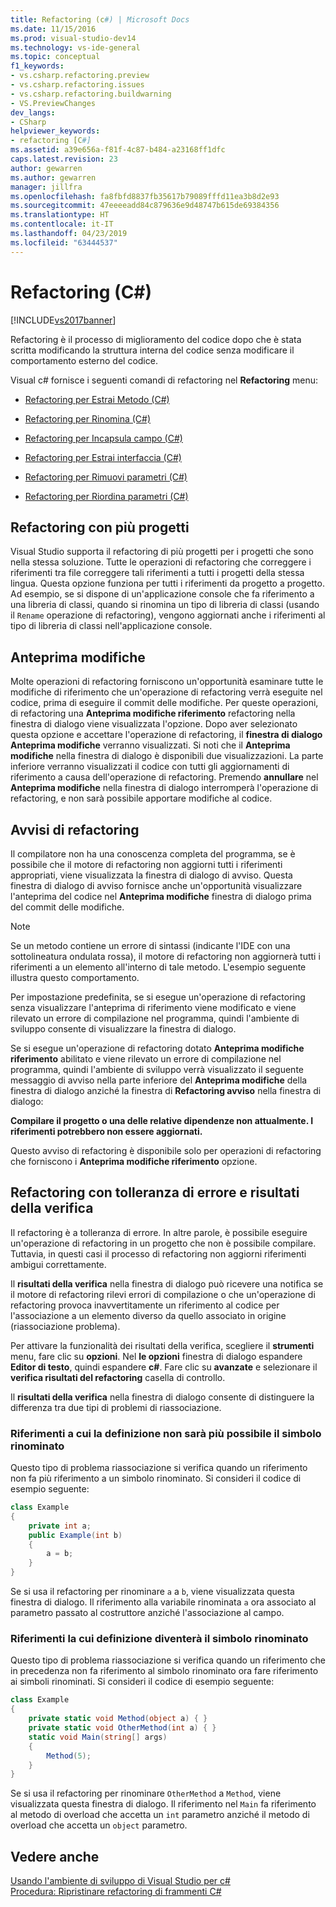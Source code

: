 ```yaml
---
title: Refactoring (c#) | Microsoft Docs
ms.date: 11/15/2016
ms.prod: visual-studio-dev14
ms.technology: vs-ide-general
ms.topic: conceptual
f1_keywords:
- vs.csharp.refactoring.preview
- vs.csharp.refactoring.issues
- vs.csharp.refactoring.buildwarning
- VS.PreviewChanges
dev_langs:
- CSharp
helpviewer_keywords:
- refactoring [C#]
ms.assetid: a39e656a-f81f-4c87-b484-a23168ff1dfc
caps.latest.revision: 23
author: gewarren
ms.author: gewarren
manager: jillfra
ms.openlocfilehash: fa8fbfd8837fb35617b79089fffd11ea3b8d2e93
ms.sourcegitcommit: 47eeeeadd84c879636e9d48747b615de69384356
ms.translationtype: HT
ms.contentlocale: it-IT
ms.lasthandoff: 04/23/2019
ms.locfileid: "63444537"
---
```

# <a name="refactoring-c"></a>Refactoring (C#)
[!INCLUDE[vs2017banner](../includes/vs2017banner.md)]

Refactoring è il processo di miglioramento del codice dopo che è stata scritta modificando la struttura interna del codice senza modificare il comportamento esterno del codice.  
  
 Visual c# fornisce i seguenti comandi di refactoring nel **Refactoring** menu:  
  
- [Refactoring per Estrai Metodo (C#)](../csharp-ide/extract-method-refactoring-csharp.md)  
  
- [Refactoring per Rinomina (C#)](../csharp-ide/rename-refactoring-csharp.md)  
  
- [Refactoring per Incapsula campo (C#)](../csharp-ide/encapsulate-field-refactoring-csharp.md)  
  
- [Refactoring per Estrai interfaccia (C#)](../csharp-ide/extract-interface-refactoring-csharp.md)  
  
- [Refactoring per Rimuovi parametri (C#)](../csharp-ide/remove-parameters-refactoring-csharp.md)  
  
- [Refactoring per Riordina parametri (C#)](../csharp-ide/reorder-parameters-refactoring-csharp.md)  
  
## <a name="multi-project-refactoring"></a>Refactoring con più progetti  
 Visual Studio supporta il refactoring di più progetti per i progetti che sono nella stessa soluzione. Tutte le operazioni di refactoring che correggere i riferimenti tra file correggere tali riferimenti a tutti i progetti della stessa lingua. Questa opzione funziona per tutti i riferimenti da progetto a progetto. Ad esempio, se si dispone di un'applicazione console che fa riferimento a una libreria di classi, quando si rinomina un tipo di libreria di classi (usando il `Rename` operazione di refactoring), vengono aggiornati anche i riferimenti al tipo di libreria di classi nell'applicazione console.  
  
## <a name="changes-preview"></a>Anteprima modifiche  
 Molte operazioni di refactoring forniscono un'opportunità esaminare tutte le modifiche di riferimento che un'operazione di refactoring verrà eseguite nel codice, prima di eseguire il commit delle modifiche. Per queste operazioni, di refactoring una **Anteprima modifiche riferimento** refactoring nella finestra di dialogo viene visualizzata l'opzione. Dopo aver selezionato questa opzione e accettare l'operazione di refactoring, il **finestra di dialogo Anteprima modifiche** verranno visualizzati. Si noti che il **Anteprima modifiche** nella finestra di dialogo è disponibili due visualizzazioni. La parte inferiore verranno visualizzati il codice con tutti gli aggiornamenti di riferimento a causa dell'operazione di refactoring. Premendo **annullare** nel **Anteprima modifiche** nella finestra di dialogo interromperà l'operazione di refactoring, e non sarà possibile apportare modifiche al codice.  
  
## <a name="refactoring-warnings"></a>Avvisi di refactoring  
 Il compilatore non ha una conoscenza completa del programma, se è possibile che il motore di refactoring non aggiorni tutti i riferimenti appropriati, viene visualizzata la finestra di dialogo di avviso. Questa finestra di dialogo di avviso fornisce anche un'opportunità visualizzare l'anteprima del codice nel **Anteprima modifiche** finestra di dialogo prima del commit delle modifiche.  
  
> [!NOTE]
> Se un metodo contiene un errore di sintassi (indicante l'IDE con una sottolineatura ondulata rossa), il motore di refactoring non aggiornerà tutti i riferimenti a un elemento all'interno di tale metodo. L'esempio seguente illustra questo comportamento.  
  
 Per impostazione predefinita, se si esegue un'operazione di refactoring senza visualizzare l'anteprima di riferimento viene modificato e viene rilevato un errore di compilazione nel programma, quindi l'ambiente di sviluppo consente di visualizzare la finestra di dialogo.  
  
 Se si esegue un'operazione di refactoring dotato **Anteprima modifiche riferimento** abilitato e viene rilevato un errore di compilazione nel programma, quindi l'ambiente di sviluppo verrà visualizzato il seguente messaggio di avviso nella parte inferiore del **Anteprima modifiche** della finestra di dialogo anziché la finestra di **Refactoring avviso** nella finestra di dialogo:  
  
 **Compilare il progetto o una delle relative dipendenze non attualmente. I riferimenti potrebbero non essere aggiornati.**  
  
 Questo avviso di refactoring è disponibile solo per operazioni di refactoring che forniscono i **Anteprima modifiche riferimento** opzione.  
  
## <a name="error-tolerant-refactoring-and-verification-results"></a>Refactoring con tolleranza di errore e risultati della verifica  
 Il refactoring è a tolleranza di errore. In altre parole, è possibile eseguire un'operazione di refactoring in un progetto che non è possibile compilare. Tuttavia, in questi casi il processo di refactoring non aggiorni riferimenti ambigui correttamente.  
  
 Il **risultati della verifica** nella finestra di dialogo può ricevere una notifica se il motore di refactoring rilevi errori di compilazione o che un'operazione di refactoring provoca inavvertitamente un riferimento al codice per l'associazione a un elemento diverso da quello associato in origine (riassociazione problema).  
  
 Per attivare la funzionalità dei risultati della verifica, scegliere il **strumenti** menu, fare clic su **opzioni**. Nel **le opzioni** finestra di dialogo espandere **Editor di testo**, quindi espandere **c#**. Fare clic su **avanzate** e selezionare il **verifica risultati del refactoring** casella di controllo.  
  
 Il **risultati della verifica** nella finestra di dialogo consente di distinguere la differenza tra due tipi di problemi di riassociazione.  
  
### <a name="references-whose-definition-will-no-longer-be-the-renamed-symbol"></a>Riferimenti a cui la definizione non sarà più possibile il simbolo rinominato  
 Questo tipo di problema riassociazione si verifica quando un riferimento non fa più riferimento a un simbolo rinominato. Si consideri il codice di esempio seguente:  
  
```csharp  
class Example  
{  
    private int a;  
    public Example(int b)  
    {  
        a = b;  
    }  
}  
```  
  
 Se si usa il refactoring per rinominare `a` a `b`, viene visualizzata questa finestra di dialogo. Il riferimento alla variabile rinominata `a` ora associato al parametro passato al costruttore anziché l'associazione al campo.  
  
### <a name="references-whose-definition-will-now-become-the-renamed-symbol"></a>Riferimenti la cui definizione diventerà il simbolo rinominato  
 Questo tipo di problema riassociazione si verifica quando un riferimento che in precedenza non fa riferimento al simbolo rinominato ora fare riferimento ai simboli rinominati. Si consideri il codice di esempio seguente:  
  
```csharp  
class Example  
{  
    private static void Method(object a) { }  
    private static void OtherMethod(int a) { }  
    static void Main(string[] args)  
    {  
        Method(5);  
    }  
}  
```  
  
 Se si usa il refactoring per rinominare `OtherMethod` a `Method`, viene visualizzata questa finestra di dialogo. Il riferimento nel `Main` fa riferimento al metodo di overload che accetta un `int` parametro anziché il metodo di overload che accetta un `object` parametro.  
  
## <a name="see-also"></a>Vedere anche  
 [Usando l'ambiente di sviluppo di Visual Studio per c#](../csharp-ide/using-the-visual-studio-development-environment-for-csharp.md)   
 [Procedura: Ripristinare refactoring di frammenti C#](../ide/how-to-restore-csharp-refactoring-snippets.md)